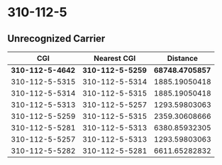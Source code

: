 # 310-112-5
## Unrecognized Carrier


| CGI | Nearest CGI | Distance |
|-----|-------------|----------|
| **310-112-5-4642** | **310-112-5-5259** | **68748.4705857** |
| 310-112-5-5315 | 310-112-5-5314 | 1885.19050418 |
| 310-112-5-5314 | 310-112-5-5315 | 1885.19050418 |
| 310-112-5-5313 | 310-112-5-5257 | 1293.59803063 |
| 310-112-5-5259 | 310-112-5-5315 | 2359.30608666 |
| 310-112-5-5281 | 310-112-5-5313 | 6380.85932305 |
| 310-112-5-5257 | 310-112-5-5313 | 1293.59803063 |
| 310-112-5-5282 | 310-112-5-5281 | 6611.65282832 |
